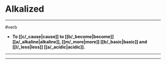 # Alkalized
---
#verb
- **To [[c/_cause|cause]] to [[b/_become|become]] [[a/_alkaline|alkaline]], [[m/_more|more]] [[b/_basic|basic]] and [[l/_less|less]] [[a/_acidic|acidic]].**
---
---
